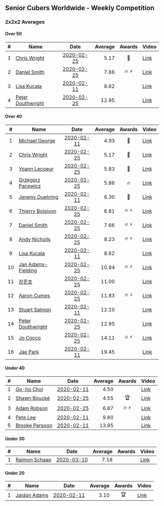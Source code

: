 ## Senior Cubers Worldwide - Weekly Competition
### 2x2x2 Averages

#### Over 50

| # | Name | Date | Average | Awards | Video |
| :--: | -- | :--: | --: | :--: | -- |
| 1 | [Chris Wright](../persons/chris_wright.md) | [2020-02-25](2020-02-25.md) | 5.17 | 🥈 | [Link](https://www.facebook.com/events/2972213492840148/permalink/2980258662035631/) |
| 2 | [Daniel Smith](../persons/daniel_smith.md) | [2020-02-25](2020-02-25.md) | 7.66 | 🔥 ⚡ | [Link](https://www.facebook.com/events/2972213492840148/permalink/2974060309322133/) |
| 3 | [Lisa Kucala](../persons/lisa_kucala.md) | [2020-02-11](2020-02-11.md) | 8.62 |  | [Link](https://www.facebook.com/events/176704156956327/permalink/177822780177798/) |
| 4 | [Peter Douthwright](../persons/peter_douthwright.md) | [2020-02-25](2020-02-25.md) | 12.95 |  | [Link](https://www.facebook.com/events/2972213492840148/permalink/2976771159051048/) |

#### Over 40

| # | Name | Date | Average | Awards | Video |
| :--: | -- | :--: | --: | :--: | -- |
| 1 | [Michael George](../persons/michael_george.md) | [2020-02-11](2020-02-11.md) | 4.93 | 🥇 | [Link](https://www.facebook.com/events/176704156956327/permalink/178424350117641/) |
| 2 | [Chris Wright](../persons/chris_wright.md) | [2020-02-25](2020-02-25.md) | 5.17 | 🥈 | [Link](https://www.facebook.com/events/2972213492840148/permalink/2980258662035631/) |
| 3 | [Yoann Lecoeur](../persons/yoann_lecoeur.md) | [2020-02-25](2020-02-25.md) | 5.83 | 🥉 | [Link](https://www.facebook.com/events/2972213492840148/permalink/2982133431848154/) |
| 4 | [Grzegorz Pacewicz](../persons/grzegorz_pacewicz.md) | [2020-02-25](2020-02-25.md) | 5.86 | 🔥 | [Link](https://www.facebook.com/events/2972213492840148/permalink/2983614901700007/) |
| 5 | [Jeremy Duehring](../persons/jeremy_duehring.md) | [2020-02-11](2020-02-11.md) | 6.30 | 🥈 | [Link](https://www.facebook.com/events/176704156956327/permalink/177381356888607/) |
| 6 | [Thierry Boisivon](../persons/thierry_boisivon.md) | [2020-02-25](2020-02-25.md) | 6.81 | 🔥 ⚡ | [Link](https://www.facebook.com/events/2972213492840148/permalink/2984510984943732/) |
| 7 | [Daniel Smith](../persons/daniel_smith.md) | [2020-02-25](2020-02-25.md) | 7.66 | 🔥 ⚡ | [Link](https://www.facebook.com/events/2972213492840148/permalink/2974060309322133/) |
| 8 | [Andy Nicholls](../persons/andy_nicholls.md) | [2020-02-25](2020-02-25.md) | 8.23 | 🔥 ⚡ | [Link](https://www.facebook.com/events/2972213492840148/permalink/2980371598691004/) |
| 9 | [Lisa Kucala](../persons/lisa_kucala.md) | [2020-02-11](2020-02-11.md) | 8.62 |  | [Link](https://www.facebook.com/events/176704156956327/permalink/177822780177798/) |
| 10 | [Jan Adams-Fielding](../persons/jan_adams-fielding.md) | [2020-02-25](2020-02-25.md) | 10.94 | 🔥 ⚡ | [Link](https://www.facebook.com/events/2972213492840148/permalink/2982607318467432/) |
| 11 | [장준호](../persons/장준호.md) | [2020-02-25](2020-02-25.md) | 11.00 |  | [Link](https://www.facebook.com/events/2972213492840148/permalink/2986047558123408/) |
| 12 | [Aaron Cumes](../persons/aaron_cumes.md) | [2020-02-25](2020-02-25.md) | 11.83 | 🔥 ⚡ | [Link](https://www.facebook.com/events/2972213492840148/permalink/2981566378571526/) |
| 13 | [Stuart Salmon](../persons/stuart_salmon.md) | [2020-02-11](2020-02-11.md) | 12.10 |  | [Link](https://www.facebook.com/events/176704156956327/permalink/181182663175143/) |
| 14 | [Peter Douthwright](../persons/peter_douthwright.md) | [2020-02-25](2020-02-25.md) | 12.95 |  | [Link](https://www.facebook.com/events/2972213492840148/permalink/2976771159051048/) |
| 15 | [Jo Cocco](../persons/jo_cocco.md) | [2020-02-25](2020-02-25.md) | 14.11 | 🔥 ⚡ | [Link](https://www.facebook.com/events/2972213492840148/permalink/2981767918551372/) |
| 16 | [Jae Park](../persons/jae_park.md) | [2020-02-11](2020-02-11.md) | 19.45 |  | [Link](https://www.facebook.com/events/176704156956327/permalink/177449880215088/) |

#### Under 40

| # | Name | Date | Average | Awards | Video |
| :--: | -- | :--: | --: | :--: | -- |
| 1 | [Go-ho Choi](../persons/go-ho_choi.md) | [2020-02-11](2020-02-11.md) | 4.50 |  | [Link](https://www.facebook.com/events/176704156956327/permalink/178287783464631/) |
| 2 | [Shawn Boucké](../persons/shawn_boucke.md) | [2020-02-25](2020-02-25.md) | 4.55 | 🏆 | [Link](https://www.facebook.com/events/2972213492840148/permalink/2975010722560425/) |
| 3 | [Adam Robson](../persons/adam_robson.md) | [2020-02-25](2020-02-25.md) | 6.87 | 🔥 ⚡ | [Link](https://www.facebook.com/events/2972213492840148/permalink/2979462932115204/) |
| 4 | [Pete Lee](../persons/pete_lee.md) | [2020-02-11](2020-02-11.md) | 9.80 |  | [Link](https://www.facebook.com/events/176704156956327/permalink/179850233308386/) |
| 5 | [Brooke Persoon](../persons/brooke_persoon.md) | [2020-02-11](2020-02-11.md) | 13.95 |  | [Link](https://www.facebook.com/events/176704156956327/permalink/181292296497513/) |

#### Under 30

| # | Name | Date | Average | Awards | Video |
| :--: | -- | :--: | --: | :--: | -- |
| 1 | [Raimon Schaap](../persons/raimon_schaap.md) | [2020-03-10](2020-03-10.md) | 7.18 |  | [Link](https://www.facebook.com/events/654143022005686/permalink/657641461655842/) |

#### Under 20

| # | Name | Date | Average | Awards | Video |
| :--: | -- | :--: | --: | :--: | -- |
| 1 | [Jaidon Adams](../persons/jaidon_adams.md) | [2020-02-11](2020-02-11.md) | 3.10 | 🏆 | [Link](https://www.facebook.com/events/176704156956327/permalink/180633799896696/) |


<!-- Global site tag (gtag.js) - Google Analytics -->
<script async src="https://www.googletagmanager.com/gtag/js?id=UA-86348435-3"></script>
<script>window.dataLayer = window.dataLayer || []; function gtag() {dataLayer.push(arguments);} gtag('js', new Date()); gtag('config', 'UA-86348435-3');</script>
